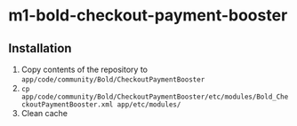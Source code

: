 # m1-bold-checkout-payment-booster

## Installation

1. Copy contents of the repository to `app/code/community/Bold/CheckoutPaymentBooster`
2. `cp app/code/community/Bold/CheckoutPaymentBooster/etc/modules/Bold_CheckoutPaymentBooster.xml app/etc/modules/`
3. Clean cache
